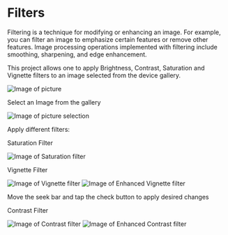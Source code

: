 # Filters
Filtering is a technique for modifying or enhancing an image. For example, you can filter an image to emphasize certain features or remove other features. Image processing operations implemented with filtering include smoothing, sharpening, and edge enhancement.

This project allows one to apply Brightness, Contrast, Saturation and Vignette filters to an image selected from the device gallery.

![Image of picture](https://github.com/illisha/Filters/blob/master/Screenshots/ImageOnScreen.JPG)

Select an Image from the gallery

![Image of picture selection](https://github.com/illisha/Filters/blob/master/Screenshots/ImageSelection.JPG)

Apply different filters:

Saturation Filter

![Image of Saturation filter](https://github.com/illisha/Filters/blob/master/Screenshots/SaturationFilter.JPG)

Vignette Filter

![Image of Vignette filter](https://github.com/illisha/Filters/blob/master/Screenshots/VignetteFilter.JPG)    ![Image of Enhanced Vignette filter](https://github.com/illisha/Filters/blob/master/Screenshots/EnhancedVignette.JPG)

Move the seek bar and tap the check button to apply desired changes

Contrast Filter

![Image of Contrast filter](https://github.com/illisha/Filters/blob/master/Screenshots/LowContrast.JPG) ![Image of Enhanced Contrast filter](https://github.com/illisha/Filters/blob/master/Screenshots/HighContrast.JPG)



